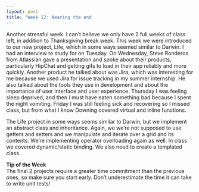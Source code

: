 ```yaml
---
layout: post
title: "Week 12: Nearing the end
---
```

Another stressful week.  I can’t believe we only have 2 full weeks of class left, in addition to Thanksgiving break week.  This week we were introduced to our new project, Life, which in some ways seemed similar to Darwin.  I had an interview to study for on Tuesday.  On Wednesday, Steve Ronderos from Atlassian gave a presentation and spoke about their products, particularly HipChat and getting gifs to load in their app reliably and more quickly.  Another product he talked about was Jira, which was interesting for me because we used Jira for issue tracking in my summer internship.  He also talked about the tools they use in development and about the importance of user interface and user experience.  Thursday I was feeling sleep deprived, and then I must have eaten something bad because I spent the night vomiting.  Friday I was still feeling sick and recovering so I missed class, but from what I know Downing covered virtual and inline functions.  

The Life project in some ways seems similar to Darwin, but we implement an abstract class and inheritance.  Again, we we’re not supposed to use getters and setters and we manipulate and iterate over a grid and its contents.  We’re implementing operator overloading again as well.  In class we covered dynamic/static binding.  We also need to create a templated class.

**Tip of the Week**   
The final 2 projects require a greater time commitment than the previous ones, so make sure you start early.  Don’t underestimate the time it can take to write unit tests!
